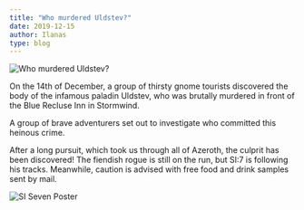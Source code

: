 ```yaml
---
title: "Who murdered Uldstev?"
date: 2019-12-15
author: Ilanas
type: blog
---
```


![Who murdered Uldstev?](/posts/2019-12-15/group_pic.jpg)

On the 14th of December, a group of thirsty gnome tourists discovered the body of the infamous paladin Uldstev, who was brutally murdered in front of the Blue Recluse Inn in Stormwind.

A group of brave adventurers set out to investigate who committed this heinous crime.

After a long pursuit, which took us through all of Azeroth, the culprit has been discovered! The fiendish rogue is still on the run, but SI:7 is following his tracks. Meanwhile, caution is advised with free food and drink samples sent by mail.

<!--more-->

![SI Seven Poster](/posts/2019-12-15/poster.jpg)
